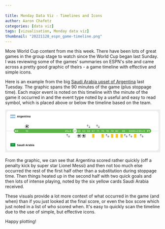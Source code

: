 ```yaml
---

title: Monday Data Viz - Timelines and Icons
author: Aaron Chafetz
categories: [data viz]
tags: [vizualisation, Monday data viz]
thumbnail: "20221128_espn_game-timeline.png"
---
```


More World Cup content from me this week. There have been lots of great games in the group stage to watch since the World Cup began last Sunday. I was reviewing some of the games' summaries on ESPN's site and came across a pretty good graphic of theirs - a game timeline with effective and simple icons.

Here is an example from the big [Saudi Arabia upset of Argentina](https://www.espn.com/soccer/match/_/gameId/633794) last Tuesday. The graphic spans the 90 minutes of the game (plus stoppage time). Each major event is noted on this timeline with the minute of the game it occurred in and the event type noted by a useful and easy to read symbol, which is placed above or below the timeline based on the team.

![game timeline with icons depictin events by team](/assets/images/posts/20221128_espn_game-timeline.png)

From the graphic, we can see that Argentina scored rather quickly (off a penalty kick by super star Lionel Messi) and then not too much else occurred the rest of the first half other than a substitution during stoppage time. Then things heated up in the second half with two quick goals and then lots of intense playing, noted by the six yellow cards Saudi Arabia received.

These visuals provide a lot more context of what occurred in the game (and when) than if you just looked at the final score, or even the box score which just noted in a list of who scored when. It's easy to quickly scan the timeline due to the use of simple, but effective icons.

Happy plotting!